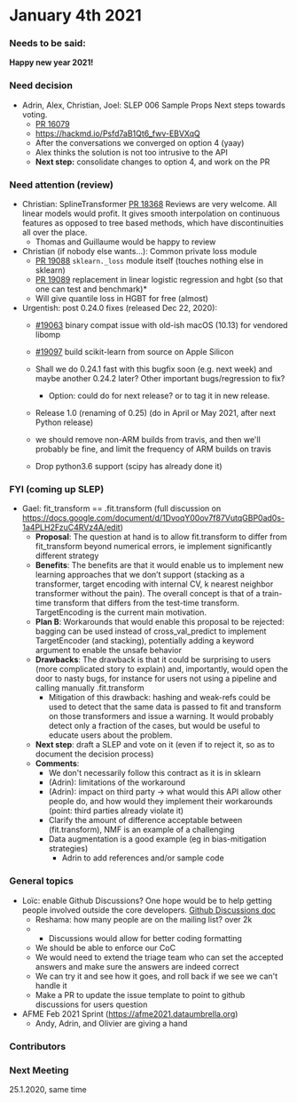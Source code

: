 # January 4th 2021

### Needs to be said:
**Happy new year 2021!**

### Need decision
- Adrin, Alex, Christian, Joel: SLEP 006 Sample Props
  Next steps towards voting.
  - [PR 16079](https://github.com/scikit-learn/scikit-learn/pull/16079)
  - https://hackmd.io/Psfd7aB1Qt6_fwv-EBVXqQ
  - After the conversations we converged on option 4 (yaay)
  - Alex thinks the solution is not too intrusive to the API
  - **Next step:** consolidate changes to option 4, and work on the PR


### Need attention (review)
- Christian: SplineTransformer [PR 18368](https://github.com/scikit-learn/scikit-learn/pull/18368)
  Reviews are very welcome. All linear models would profit. It gives smooth interpolation on continuous features as opposed to tree based methods,
  which have discontinuities all over the place.
  - Thomas and Guillaume would be happy to review
- Christian (if nobody else wants...): Common private loss module
  - [PR 19088](https://github.com/scikit-learn/scikit-learn/pull/19088) `sklearn._loss` module itself (touches nothing else in sklearn)
  - [PR 19089](https://github.com/scikit-learn/scikit-learn/pull/19089) replacement in linear logistic regression and hgbt (so that one can test and benchmark)*
  - Will give quantile loss in HGBT for free (almost)
- Urgentish: post 0.24.0 fixes (released Dec 22, 2020):
    - [#19063](https://github.com/scikit-learn/scikit-learn/issues/19063) binary compat issue with old-ish macOS (10.13) for vendored libomp
    - [#19097](https://github.com/scikit-learn/scikit-learn/issues/19097) build scikit-learn from source on Apple Silicon
    - Shall we do 0.24.1 fast with this bugfix soon (e.g. next week) and maybe another 0.24.2 later? Other important bugs/regression to fix?
        - Option: could do for next release?  or to tag it in new release.
    - Release 1.0 (renaming of 0.25) (do in April or May 2021, after next Python release)

  - we should remove non-ARM builds from travis, and then we'll probably be fine, and limit the frequency of ARM builds on travis

  - Drop python3.6 support (scipy has already done it)

### FYI (coming up SLEP)
- Gael: fit_transform == .fit.transform (full discussion on https://docs.google.com/document/d/1DvoqY00ov7f87VutqGBP0ad0s-1a4PLH2FzuC4RVz4A/edit)
  - **Proposal**: The question at hand is to allow fit.transform to differ from fit_transform beyond numerical errors, ie implement significantly different
    strategy
  - **Benefits**: The benefits are that it would enable us to implement new learning approaches that we don’t support (stacking as a transformer, target
    encoding with internal CV, k nearest neighbor transformer without the pain). The overall concept is that of a train-time transform that differs from the
    test-time transform. TargetEncoding is the current main motivation.
  - **Plan B**: Workarounds that would enable this proposal to be rejected: bagging can be used instead of cross_val_predict to implement TargetEncoder
    (and stacking), potentially adding a keyword argument to enable the unsafe behavior
  - **Drawbacks**: The drawback is that it could be surprising to users (more complicated story to explain) and, importantly, would open the door to nasty bugs,
    for instance for users not using a pipeline and calling manually .fit.transform
    - Mitigation of this drawback: hashing and weak-refs could be used to detect that the same data is passed to fit and transform on those transformers and
      issue a warning. It would probably detect only a fraction of the cases, but would be useful to educate users about the problem.
   - **Next step**: draft a SLEP and vote on it (even if to reject it, so as to document the decision process)
   - **Comments**:
     - We don't necessarily follow this contract as it is in sklearn
     - (Adrin): limitations of the workaround
     - (Adrin): impact on third party -> what would this API allow other people do, and how would they implement their workarounds
       (point: third parties already violate it)
     - Clarify the amount of difference acceptable between (fit.transform), NMF is an example of a challenging
     - Data augmentation is a good example (eg in bias-mitigation strategies)
         - Adrin to add references and/or sample code

### General topics

- Loïc: enable Github Discussions? One hope would be to help getting people involved outside the core developers.
  [Github Discussions doc](https://docs.github.com/en/free-pro-team@latest/discussions)
    - Reshama: how many people are on the mailing list? over 2k
    - + Discussions would allow for better coding formatting
    - We should be able to enforce our CoC
    - We would need to extend the triage team who can set the accepted answers and make sure the answers are indeed correct
    - We can try it and see how it goes, and roll back if we see we can't handle it
    - Make a PR to update the issue template to point to github discussions for users question
- AFME Feb 2021 Sprint (https://afme2021.dataumbrella.org)
    - Andy, Adrin, and Olivier are giving a hand

### Contributors


### Next Meeting
25.1.2020, same time
